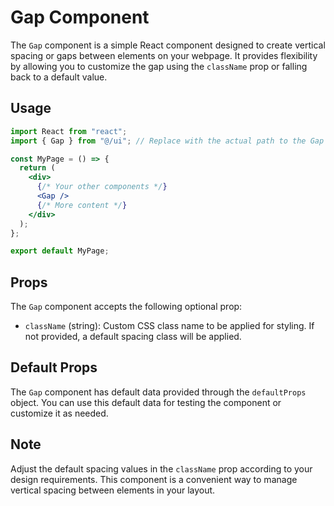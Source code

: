 # Gap Component

The `Gap` component is a simple React component designed to create vertical spacing or gaps between elements on your webpage. It provides flexibility by allowing you to customize the gap using
the `className` prop or falling back to a default value.

## Usage

```jsx
import React from "react";
import { Gap } from "@/ui"; // Replace with the actual path to the Gap component

const MyPage = () => {
  return (
    <div>
      {/* Your other components */}
      <Gap />
      {/* More content */}
    </div>
  );
};

export default MyPage;
```

## Props

The `Gap` component accepts the following optional prop:

- `className` (string): Custom CSS class name to be applied for styling. If not provided, a default spacing class will be applied.

## Default Props

The `Gap` component has default data provided through the `defaultProps` object. You can use this default data for testing the component or customize it as needed.

## Note

Adjust the default spacing values in the `className` prop according to your design requirements. This component is a convenient way to manage vertical spacing between elements in your layout.